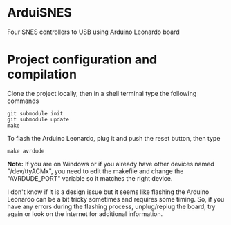 # ArduiSNES
Four SNES controllers to USB using Arduino Leonardo board

# Project configuration and compilation
Clone the project locally, then in a shell terminal type the following commands

```
git submodule init
git submodule update
make
```

To flash the Arduino Leonardo, plug it and push the reset button, then type 
```
make avrdude
```

**Note:** If you are on Windows or if you already have other devices named "/dev/ttyACMx", 
you need to edit the makefile and change the "AVRDUDE_PORT" variable so it matches the right device.

I don't know if it is a design issue but it seems like flashing the Arduino Leonardo can be a bit tricky sometimes
and requires some timing. 
So, if you have any errors during the flashing process, unplug/replug the board, 
try again or look on the internet for additional information.
